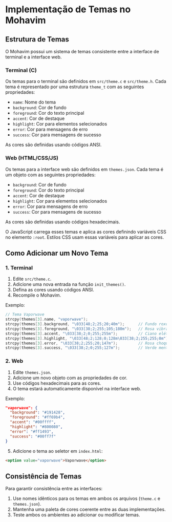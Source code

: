 # Implementação de Temas no Mohavim

## Estrutura de Temas

O Mohavim possui um sistema de temas consistente entre a interface de terminal e a interface web.

### Terminal (C)

Os temas para o terminal são definidos em `src/theme.c` e `src/theme.h`. Cada tema é representado por uma estrutura `theme_t` com as seguintes propriedades:

- `name`: Nome do tema
- `background`: Cor de fundo
- `foreground`: Cor do texto principal
- `accent`: Cor de destaque
- `highlight`: Cor para elementos selecionados
- `error`: Cor para mensagens de erro
- `success`: Cor para mensagens de sucesso

As cores são definidas usando códigos ANSI.

### Web (HTML/CSS/JS)

Os temas para a interface web são definidos em `themes.json`. Cada tema é um objeto com as seguintes propriedades:

- `background`: Cor de fundo
- `foreground`: Cor do texto principal
- `accent`: Cor de destaque
- `highlight`: Cor para elementos selecionados
- `error`: Cor para mensagens de erro
- `success`: Cor para mensagens de sucesso

As cores são definidas usando códigos hexadecimais.

O JavaScript carrega esses temas e aplica as cores definindo variáveis CSS no elemento `:root`. Estilos CSS usam essas variáveis para aplicar as cores.

## Como Adicionar um Novo Tema

### 1. Terminal

1. Edite `src/theme.c`.
2. Adicione uma nova entrada na função `init_themes()`.
3. Defina as cores usando códigos ANSI.
4. Recompile o Mohavim.

Exemplo:
```c
// Tema Vaporwave
strcpy(themes[3].name, "vaporwave");
strcpy(themes[3].background, "\033[48;2;25;20;40m");      // Fundo roxo escuro
strcpy(themes[3].foreground, "\033[38;2;255;105;180m");   // Rosa vibrante
strcpy(themes[3].accent, "\033[38;2;0;255;255m");         // Ciano elétrico
strcpy(themes[3].highlight, "\033[48;2;128;0;128m\033[38;2;255;255;0m"); // Fundo roxo com texto amarelo
strcpy(themes[3].error, "\033[38;2;255;20;147m");         // Rosa choque
strcpy(themes[3].success, "\033[38;2;0;255;127m");        // Verde menta
```

### 2. Web

1. Edite `themes.json`.
2. Adicione um novo objeto com as propriedades de cor.
3. Use códigos hexadecimais para as cores.
4. O tema estará automaticamente disponível na interface web.

Exemplo:
```json
"vaporwave": {
  "background": "#191428",
  "foreground": "#ff69b4",
  "accent": "#00ffff",
  "highlight": "#800080",
  "error": "#ff1493",
  "success": "#00ff7f"
}
```

5. Adicione o tema ao seletor em `index.html`:
```html
<option value="vaporwave">Vaporwave</option>
```

## Consistência de Temas

Para garantir consistência entre as interfaces:

1. Use nomes idênticos para os temas em ambos os arquivos (`theme.c` e `themes.json`).
2. Mantenha uma paleta de cores coerente entre as duas implementações.
3. Teste ambos os ambientes ao adicionar ou modificar temas.